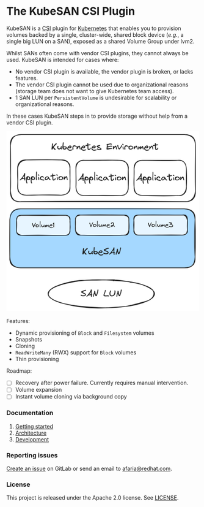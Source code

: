 # The KubeSAN CSI Plugin

KubeSAN is a [CSI] plugin for [Kubernetes] that enables you to provision
volumes backed by a single, cluster-wide, shared block device (*e.g.*, a single
big LUN on a SAN), exposed as a shared Volume Group under lvm2.

Whilst SANs often come with vendor CSI plugins, they cannot always be used.
KubeSAN is intended for cases where:
- No vendor CSI plugin is available, the vendor plugin is broken, or lacks features.
- The vendor CSI plugin cannot be used due to organizational reasons (storage
  team does not want to give Kubernetes team access).
- 1 SAN LUN per `PersistentVolume` is undesirable for scalability or
  organizational reasons.

In these cases KubeSAN steps in to provide storage without help from a
vendor CSI plugin.

![Diagram showing KubeSAN volumes backed by a SAN LUN](img/overview.png)

Features:
- Dynamic provisioning of `Block` and `Filesystem` volumes
- Snapshots
- Cloning
- `ReadWriteMany` (RWX) support for `Block` volumes
- Thin provisioning

Roadmap:
- [ ] Recovery after power failure. Currently requires manual intervention.
- [ ] Volume expansion
- [ ] Instant volume cloning via background copy

### Documentation

1. [Getting started](docs/1-getting-started.md)
2. [Architecture](docs/2-architecture.md)
3. [Development](docs/3-development.md)

### Reporting issues

[Create an issue] on GitLab or send an email to afaria@redhat.com.

### License

This project is released under the Apache 2.0 license. See [LICENSE](LICENSE).

[Create an issue]: https://gitlab.com/kubesan/kubesan/-/issues
[CSI]: https://github.com/container-storage-interface/spec
[Kubernetes]: https://kubernetes.io/
